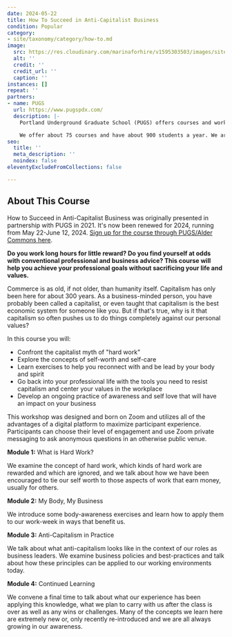 ```yaml
---
date: 2024-05-22
title: How To Succeed in Anti-Capitalist Business
condition: Popular
category:
- site/taxonomy/category/how-to.md
image:
  src: https://res.cloudinary.com/marinaforhire/v1595303503/images/site/marina-two-tone-wall.jpg
  alt: ''
  credit: ''
  credit_url: ''
  caption: ''
instances: []
repeat: ''
partners:
- name: PUGS
  url: https://www.pugspdx.com/
  description: |-
    Portland Underground Graduate School (PUGS) offers courses and workshops that facilitate your becoming who you want to be. Taught by local experts, they are filled with smart, interesting, and motivated Portlanders. We believe that a quality education is key to personal and societal transformation.

    We offer about 75 courses and have about 900 students a year. We are not part of the restrictive, bureaucratic, and expensive university “educational-industrial complex.” No degrees or certificates. No university credit. And proudly so. As a matter of social justice, our mission is to allow everyone a chance to keeping learning debt-free through our Radical Pricing Policy. Hope to see you in class!
seo:
  title: ''
  meta_description: ''
  noindex: false
eleventyExcludeFromCollections: false

---
```

## About This Course
How to Succeed in Anti-Capitalist Business was originally presented in partnership with PUGS in 2021. It's now been renewed for 2024, running from May 22-June 12, 2024. [Sign up for the course through PUGS/Alder Commons here](https://app.aldercommons.org/program/anticapitalistbusiness).

**Do you work long hours for little reward? Do you find yourself at odds with conventional professional and business advice? This course will help you achieve your professional goals without sacrificing your life and values.**

Commerce is as old, if not older, than humanity itself. Capitalism has only been here for about 300 years. As a business-minded person, you have probably been called a capitalist, or even taught that capitalism is the best economic system for someone like you. But if that's true, why is it that capitalism so often pushes us to do things completely against our personal values?

In this course you will:

* Confront the capitalist myth of "hard work"
* Explore the concepts of self-worth and self-care
* Learn exercises to help you reconnect with and be lead by your body and spirit
* Go back into your professional life with the tools you need to resist capitalism and center your values in the workplace
* Develop an ongoing practice of awareness and self love that will have an impact on your business

This workshop was designed and born on Zoom and utilizes all of the advantages of a digital platform to maximize participant experience. Participants can choose their level of engagement and use Zoom private messaging to ask anonymous questions in an otherwise public venue.

**Module 1:** What is Hard Work?

We examine the concept of hard work, which kinds of hard work are rewarded and which are ignored, and we talk about how we have been encouraged to tie our self worth to those aspects of work that earn money, usually for others.

**Module 2:** My Body, My Business

We introduce some body-awareness exercises and learn how to apply them to our work-week in ways that benefit us.

**Module 3:** Anti-Capitalism in Practice

We talk about what anti-capitalism looks like in the context of our roles as business leaders. We examine business policies and best-practices and talk about how these principles can be applied to our working environments today.

**Module 4:** Continued Learning

We convene a final time to talk about what our experience has been applying this knowledge, what we plan to carry with us after the class is over as well as any wins or challenges. Many of the concepts we learn here are extremely new or, only recently re-introduced and we are all always growing in our awareness.

